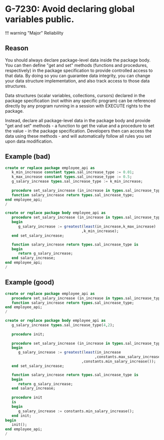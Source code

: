 # G-7230: Avoid declaring global variables public.

!!! warning "Major"
    Reliability

## Reason

You should always declare package-level data inside the package body. You can then define "get and set" methods (functions and procedures, respectively) in the package specification to provide controlled access to that data. By doing so you can guarantee data integrity, you can change your data structure implementation, and also track access to those data structures. 

Data structures (scalar variables, collections, cursors) declared in the package specification (not within any specific program) can be referenced directly by any program running in a session with EXECUTE rights to the package. 

Instead, declare all package-level data in the package body and provide "get and set" methods - a function to get the value and a procedure to set the value - in the package specification. Developers then can access the data using these methods - and will automatically follow all rules you set upon data modification.

## Example (bad)

```sql
create or replace package employee_api as
   k_min_increase constant types.sal_increase_type := 0.01;
   k_max_increase constant types.sal_increase_type := 0.5;
   g_salary_increase types.sal_increase_type := k_min_increase;
   
   procedure set_salary_increase (in_increase in types.sal_increase_type);
   function salary_increase return types.sal_increase_type;
end employee_api;
/

create or replace package body employee_api as
   procedure set_salary_increase (in_increase in types.sal_increase_type) is
   begin
      g_salary_increase := greatest(least(in_increase,k_max_increase)
                                   ,k_min_increase);
   end set_salary_increase;

   function salary_increase return types.sal_increase_type is
   begin
      return g_salary_increase;
   end salary_increase;
end employee_api;
/
```

## Example (good)

```sql
create or replace package employee_api as
   procedure set_salary_increase (in_increase in types.sal_increase_type);
   function salary_increase return types.sal_increase_type;
end employee_api;
/

create or replace package body employee_api as
   g_salary_increase types.sal_increase_type(4,2);
   
   procedure init;
   
   procedure set_salary_increase (in_increase in types.sal_increase_type) is
   begin
      g_salary_increase := greatest(least(in_increase
                                         ,constants.max_salary_increase())
                                   ,constants.min_salary_increase());
   end set_salary_increase;

   function salary_increase return types.sal_increase_type is
   begin
      return g_salary_increase;
   end salary_increase;
   
   procedure init
   is
   begin
      g_salary_increase := constants.min_salary_increase();
   end init;
begin
   init();
end employee_api;
/
```
